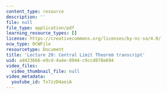 ```yaml
---
content_type: resource
description: ''
file: null
file_type: application/pdf
learning_resource_types: []
license: https://creativecommons.org/licenses/by-nc-sa/4.0/
ocw_type: OCWFile
resourcetype: Document
title: 'Lecture 20: Central Limit Theorem transcript'
uid: ad423666-e9cd-4a4e-8944-c9ccd878e694
video_files:
  video_thumbnail_file: null
video_metadata:
  youtube_id: Tx7zzD4aeiA
---
```

